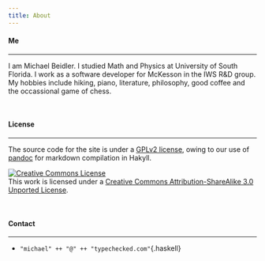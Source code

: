 ```yaml
---
title: About
---
```


#### **Me** ####

---

I am Michael Beidler. I studied Math and Physics at University of South Florida. I work as a software developer for McKesson in the IWS R&D group. My hobbies include hiking, piano, literature, philosophy, good coffee and the occassional game of chess.

<br />

#### **License** ####

---

The source code for the site is under a [GPLv2 license](https://github.com/mbeidler/mbeidler.github.io/blob/source/LICENSE), owing to our use of [pandoc](http://johnmacfarlane.net/pandoc/) for markdown compilation in Hakyll.

<a rel="license" href="http://creativecommons.org/licenses/by-sa/3.0/"><img alt="Creative Commons License" style="border-width:0" src="https://i.creativecommons.org/l/by-sa/3.0/88x31.png" /></a><br />This work is licensed under a <a rel="license" href="http://creativecommons.org/licenses/by-sa/3.0/">Creative Commons Attribution-ShareAlike 3.0 Unported License</a>.  

<br />

#### **Contact** ####

---

- `"michael" ++ "@" ++ "typechecked.com"`{.haskell}